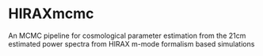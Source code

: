 # HIRAXmcmc
An MCMC pipeline for cosmological parameter estimation from the 21cm estimated power spectra from HIRAX m-mode formalism based simulations

